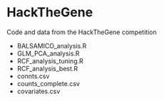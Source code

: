 # HackTheGene
Code and data from the HackTheGene competition
- BALSAMICO_analysis.R
- GLM_PCA_analysis.R
- RCF_analysis_tuning.R
- RCF_analysis_best.R
- connts.csv
- counts_complete.csv
- covariates.csv
